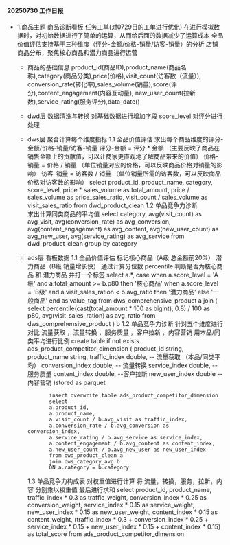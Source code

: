 #### 20250730 工作日报
* 1.商品主题 商品诊断看板 任务工单(对0729日的工单进行优化)
     在进行模拟数据时，对初始数据进行了简单的运算，从而给后面的数据减少了运算成本
  全品价值评估支持基于三种维度（评分-金额/价格-销量/访客-销量）的分析
  店铺商品分布，聚焦核心商品和潜力商品进行运营
  * 商品的基础信息
    product_id(商品ID),product_name(商品名称),category(商品分类),price(价格),visit_count(访客数（流量）),
    conversion_rate(转化率),sales_volume(销量),score(评分),content_engagement(内容互动量),
    new_user_count(拉新数),service_rating(服务评分),data_date()
  * dwd层 数据清洗与转换
    对基础数据进行增加字段 score_level 对评分进行处理
  * dws层 聚合计算每个维度指标
    1.1 全品价值评估
       求出每个商品维度的评分-金额/价格-销量/访客-销量 
        评分-金额 = 评分 * 金额 （主要反映了商品在销售金额上的贡献值，可以让商家更直观地了解商品带来的价值）
        价格-销量 = 价格 / 销量 （单位销量对应的价格，可以反映商品价格对销量的影响）
        访客-销量 = 访客数 / 销量 （单位销量所需的访客数，可以反映商品价格对访客数的影响）
             select
             product_id,
             product_name,
             category,
             score_level,
             price * sales_volume as total_amount,
             price / sales_volume as price_sales_ratio,
             visit_count / sales_volume as visit_sales_ratio
             from dwd_product_clean
    1.2 单品竞争力诊断  
      求出计算同类商品的平均值
          select
          category,
          avg(visit_count) as avg_visit,
          avg(conversion_rate) as avg_conversion,
          avg(content_engagement) as avg_content,
          avg(new_user_count) as avg_new_user,
          avg(service_rating) as avg_service
          from dwd_product_clean
          group by category
  * ads层 看板数据
    1.1 全品价值评估
        标记核心商品（A级 总金额前20%） 潜力商品（B级 销量增长快）
        通过计算分位数 percentile 判断是否为核心商品 和 潜力商品  并打一个标签
            select
            a.*,
            case when a.score_level = 'A级' and a.total_amount >= b.p80 then '核心商品'
            when a.score_level = 'B级' and a.visit_sales_ration < b.avg_ratio then '潜力商品'
            else '一般商品' end as value_tag
            from dws_comprehensive_product a
            join (
            select
            percentile(cast(total_amount * 100 as bigint), 0.8) / 100 as p80,
            avg(visit_sales_ration) as avg_ratio
            from dws_comprehensive_product
            ) b
    1.2 单品竞争力诊断
        针对五个维度进行对比
            流量获取 ，流量转换 ，服务质量 ，客户拉新 ，内容营销
            用本品/同类平均进行比例
               create table if not exists ads_product_competitor_dimension (
               product_id string,
               product_name string,
               traffic_index double,  -- 流量获取 （本品/同类平均）
               conversion_index double, -- 流量转换
               service_index double, -- 服务质量
               content_index double,  --客户拉新
               new_user_index double  -- 内容营销
               )stored as parquet
                 
               insert overwrite table ads_product_competitor_dimension
               select
               a.product_id,
               a.product_name,
               a.visit_count / b.avg_visit as traffic_index,
               a.conversion_rate / b.avg_conversion as conversion_index,
               a.service_rating / b.avg_service as service_index,
               a.content_engagement / b.avg_content as content_index,
               a.new_user_count / b.avg_new_user as new_user_index
               from dwd_product_clean a
               join dws_category_avg b
               ON a.category = b.category

    1.3 单品竞争力构成表 
        对权重值进行计算
        将 流量，转换，服务，拉新，内容 分别乘以权重值 最后进行求和
              select
              product_id,
              product_name,
              traffic_index * 0.3 as traffic_weight,
              conversion_index * 0.25 as conversion_weight,
              service_index * 0.15 as service_weight,
              new_user_index * 0.15 as new_user_weight,
              content_index * 0.15 as content_weight,
              (traffic_index * 0.3 + conversion_index * 0.25 +
              service_index * 0.15 + new_user_index * 0.15 +
              content_index * 0.15) as total_score
              from ads_product_competitor_dimension
          


			
		
		
			
			